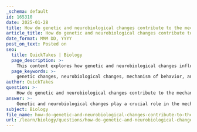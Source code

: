 ```yaml
---
_schema: default
id: 165310
date: 2025-01-28
title: How do genetic and neurobiological changes contribute to the mechanism of behavior?
article_title: How do genetic and neurobiological changes contribute to the mechanism of behavior?
date_format: MMM DD, YYYY
post_on_text: Posted on
seo:
  title: QuickTakes | Biology
  page_description: >-
    This content explores how genetic and neurobiological changes influence the mechanisms of behavior in animals, highlighting their roles in adaptation, learning, and social interaction.
  page_keywords: >-
    genetic changes, neurobiological changes, mechanism of behavior, animal behavior, DNA alterations, learning and adaptation, genetic predispositions, neuroplasticity, brain structure, social interactions, environmental stimuli, evolutionary adaptations, gene expression, epigenetics, neural circuits, behavior evolution
author: QuickTakes
question: >-
    How do genetic and neurobiological changes contribute to the mechanism of behavior?
answer: >-
    Genetic and neurobiological changes play a crucial role in the mechanism of behavior in animals, influencing how they respond to their environment and interact with one another. Here’s a detailed exploration of how these changes contribute to behavior:\n\n### Genetic Changes\nGenetic changes refer to alterations in an organism's DNA that can significantly impact behavior. These changes can arise from various processes, including mutations, gene flow, and natural selection. Genetic predispositions can affect an animal's ability to learn, adapt, and respond to social cues. For example, certain genes may be linked to enhanced learning abilities or specific behavioral traits, such as aggression or social bonding. Over time, these genetic variations can lead to evolutionary adaptations that enhance survival and reproductive success. \n\n### Neurobiological Changes\nNeurobiological changes involve modifications in the structure and function of the nervous system, particularly the brain. These changes can be triggered by environmental stimuli, learning experiences, or social interactions. For instance, in primates, social learning can lead to structural changes in the brain that enhance cognitive abilities, influencing behaviors such as communication and problem-solving. Neuroplasticity, which is the brain's ability to reorganize itself by forming new neural connections, is a key mechanism through which experiences shape behavior. This adaptability allows animals to modify their behavior based on past experiences and environmental challenges.\n\n### Interaction Between Genetic and Neurobiological Factors\nThe interplay between genetic and neurobiological factors is complex and significant. Genetic predispositions can influence the development of neural circuits, which in turn affect behavior. For example, a genetic mutation may alter the structure of a neural pathway, leading to changes in how an animal responds to social cues or environmental challenges. Additionally, environmental factors can affect gene expression through mechanisms such as epigenetics, which can further complicate the relationship between genetics and behavior. This means that while genetics provide a blueprint for potential behaviors, the actual expression of these behaviors can be heavily influenced by neurobiological changes resulting from environmental interactions.\n\n### Conclusion\nIn summary, genetic and neurobiological changes are integral to understanding the mechanisms of behavior in animals. They interact to shape how organisms perceive their environment, respond to challenges, and engage in social interactions. This understanding not only enhances our knowledge of animal behavior but also has implications for fields such as conservation biology, where insights into behavioral adaptations are crucial for species preservation. By studying these mechanisms, researchers can gain a holistic view of how behavior evolves and functions in the context of survival and reproduction.
subject: Biology
file_name: how-do-genetic-and-neurobiological-changes-contribute-to-the-mechanism-of-behavior.md
url: /learn/biology/questions/how-do-genetic-and-neurobiological-changes-contribute-to-the-mechanism-of-behavior
---
```


&nbsp;